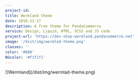 ```yaml
---
project-id:
title: Wermland theme
date: 2018-12-17
description: A free theme for PandaCommerce
service: Design, Liquid, HTML, SCSS and JS code
project-url: 'https://dev-shop-wermland.pandacommerce.net'
image: '/dist/img/wermlad-theme.png'
classes: ''
color: '#888'
BGcolor: '#f1f1f1'
---
```

<div class="half" markdown="1">
  ![Wermland](/dist/img/wermlad-theme.png)
</div>